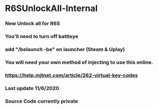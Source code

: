 # R6SUnlockAll-Internal
### New Unlock all for R6S
### You'll need to turn off battleye

### add "/belaunch -be" on launcher (Steam & Uplay)

### You will need your own method of injecting to use this online.
### https://help.mjtnet.com/article/262-virtual-key-codes


### Last update 11/6/2020
### Source Code currently private
